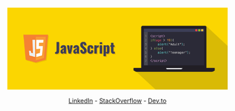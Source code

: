 ![logo](https://raw.githubusercontent.com/ognanshissi/images/master/bg.png)

<p align="center">
  <a href="https://www.linkedin.com/in/ambroise-bazie-899a41ab/">LinkedIn</a> -
  <a href="https://stackoverflow.com/users/10874360/ambroise-bazie">StackOverflow</a> -
  <a href="https://dev.to/ognanshissi">Dev.to</a>
</p>

<!--
**ognanshissi/ognanshissi** is a ✨ _special_ ✨ repository because its `README.md` (this file) appears on your GitHub profile.

Here are some ideas to get you started:

- 🔭 I’m currently working on ...
- 🌱 I’m currently learning ...
- 👯 I’m looking to collaborate on ...
- 🤔 I’m looking for help with ...
- 💬 Ask me about ...
- 📫 How to reach me: ...
- 😄 Pronouns: ...
- ⚡ Fun fact: ...
-->
